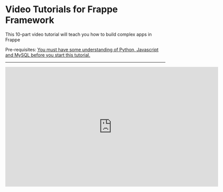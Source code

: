 <!-- add-breadcrumbs -->
# Video Tutorials for Frappe Framework

This 10-part video tutorial will teach you how to build complex apps in Frappe

Pre-requisites: <a href="{{ docs_base_url }}/user/en/tutorial/before.html" target="_blank">You must have some understanding of Python, Javascript and MySQL before you start this tutorial.</a>

---

<iframe width="670" height="376" src="https://www.youtube.com/embed/videoseries?list=PL3lFfCEoMxvzHtsZHFJ4T3n5yMM3nGJ1W" frameborder="0" allowfullscreen></iframe>
